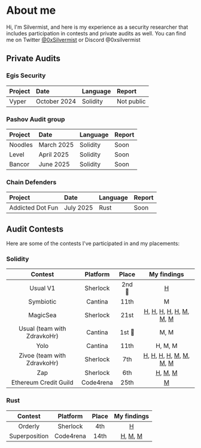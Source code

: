 # About me
Hi, I'm Silvermist, and here is my experience as a security researcher that includes participation in contests and private audits as well. 
You can find me on Twitter [@0xSilvermist](https://twitter.com/0xSilvermist) or Discord @0xsilvermist


## Private Audits 
### Egis Security

| Project | Date           | Language  | Report      |
|:--------|:---------------|:----------|:------------|
| Vyper   | October 2024   | Solidity  | Not public  |

### Pashov Audit group

| Project | Date           | Language  | Report      |
|:--------|:---------------|:----------|:------------|
| Noodles | March 2025     | Solidity  | Soon        |
| Level   | April 2025     | Solidity  | Soon        |
| Bancor  | June 2025      | Solidity  | Soon        |

### Chain Defenders

| Project           | Date         | Language | Report      |
|:------------------|:-------------|:---------|:------------|
| Addicted Dot Fun  | July 2025    | Rust     | Soon        |




## Audit Contests 
Here are some of the contests I've participated in and my placements:
### Solidity
| Contest | Platform | Place | My findings |
| :---:   | :---:    | :---:  | :---: | 
| Usual V1 | Sherlock  | 2nd 🥈 | [H](https://github.com/sherlock-audit/2024-10-usual-labs-v1-judging/issues/146) |
| Symbiotic | Cantina  | 11th | M |
| MagicSea | Sherlock  | 21st | [H](https://github.com/sherlock-audit/2024-06-magicsea-judging/issues/602), [H](https://github.com/sherlock-audit/2024-06-magicsea-judging/issues/643), [H](https://github.com/sherlock-audit/2024-06-magicsea-judging/issues/256), [H](https://github.com/sherlock-audit/2024-06-magicsea-judging/issues/243), [H](https://github.com/sherlock-audit/2024-06-magicsea-judging/issues/200), [M](https://github.com/sherlock-audit/2024-06-magicsea-judging/issues/229), [M](https://github.com/sherlock-audit/2024-06-magicsea-judging/issues/202), [M](https://github.com/sherlock-audit/2024-06-magicsea-judging/issues/228) |
| Usual (team with ZdravkoHr) | Cantina  | 1st 🥇 | M, M|
| Yolo | Cantina  | 11th | H, M, M |
| Zivoe (team with ZdravkoHr) | Sherlock  | 7th | [H](https://github.com/sherlock-audit/2024-03-zivoe-judging/issues/70), [H](https://github.com/sherlock-audit/2024-03-zivoe-judging/issues/12), [H](https://github.com/sherlock-audit/2024-03-zivoe-judging/issues/100), [H](https://github.com/sherlock-audit/2024-03-zivoe-judging/issues/118), [M](https://github.com/sherlock-audit/2024-03-zivoe-judging/issues/103), [M](https://github.com/sherlock-audit/2024-03-zivoe-judging/issues/28), [M](https://github.com/sherlock-audit/2024-03-zivoe-judging/issues/282), [M](https://github.com/sherlock-audit/2024-03-zivoe-judging/issues/116)  |
| Zap | Sherlock  | 6th | [H](https://github.com/sherlock-audit/2024-03-zap-protocol-judging/issues/141), [M](https://github.com/sherlock-audit/2024-03-zap-protocol-judging/issues/144), [M](https://github.com/sherlock-audit/2024-03-zap-protocol-judging/issues/158) |
| Ethereum Credit Guild | Code4rena  | 25th | [M](https://github.com/code-423n4/2023-12-ethereumcreditguild-findings/issues/756) |

### Rust
| Contest | Platform | Place | My findings |
| :---:   | :---:    | :---:  | :---: | 
| Orderly | Sherlock  | 4th | [H](https://github.com/sherlock-audit/2024-09-orderly-network-solana-contract-judging/issues/99) |
| Superposition | Code4rena  | 14th | [H](https://github.com/code-423n4/2024-08-superposition-findings/issues/149), [M](https://github.com/code-423n4/2024-08-superposition-findings/issues/31), [M](https://github.com/code-423n4/2024-08-superposition-findings/issues/30) |


<!--
**0xSilvermist/0xSilvermist** is a ✨ _special_ ✨ repository because its `README.md` (this file) appears on your GitHub profile.

Here are some ideas to get you started:

- 🔭 I’m currently working on ...
- 🌱 I’m currently learning ...
- 👯 I’m looking to collaborate on ...
- 🤔 I’m looking for help with ...
- 💬 Ask me about ...
- 📫 How to reach me: ...
- 😄 Pronouns: ...
- ⚡ Fun fact: ...
-->

